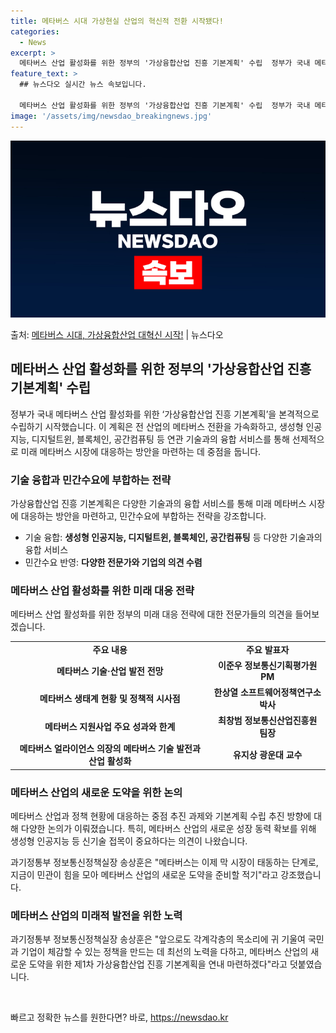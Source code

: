 ```yaml
---
title: 메타버스 시대 가상현실 산업의 혁신적 전환 시작됐다!
categories:
  - News
excerpt: >
  메타버스 산업 활성화를 위한 정부의 '가상융합산업 진흥 기본계획' 수립  정부가 국내 메타버스 산업 활성화를…
feature_text: >
  ## 뉴스다오 실시간 뉴스 속보입니다.

  메타버스 산업 활성화를 위한 정부의 '가상융합산업 진흥 기본계획' 수립  정부가 국내 메타버스 산업 활성화를…
image: '/assets/img/newsdao_breakingnews.jpg'
---
```


![뉴스다오 속보](/assets/img/newsdao_breakingnews.jpg)

<p>출처: <a href="https://newsdao.kr/4636" rel="dofollow">메타버스 시대, 가상융합산업 대혁신 시작!</a> | 뉴스다오</p>

<h2 data-ke-size="size26">메타버스 산업 활성화를 위한 정부의 '가상융합산업 진흥 기본계획' 수립</h2>
<p data-ke-size="size16">정부가 국내 메타버스 산업 활성화를 위한 ‘가상융합산업 진흥 기본계획’을 본격적으로 수립하기 시작했습니다. 이 계획은 전 산업의 메타버스 전환을 가속화하고, 생성형 인공지능, 디지털트윈, 블록체인, 공간컴퓨팅 등 연관 기술과의 융합 서비스를 통해 선제적으로 미래 메타버스 시장에 대응하는 방안을 마련하는 데 중점을 둡니다.</p>

<h3>기술 융합과 민간수요에 부합하는 전략</h3>
<p data-ke-size="size16">가상융합산업 진흥 기본계획은 다양한 기술과의 융합 서비스를 통해 미래 메타버스 시장에 대응하는 방안을 마련하고, 민간수요에 부합하는 전략을 강조합니다.</p>
<ul>
  <li>기술 융합: <b>생성형 인공지능, 디지털트윈, 블록체인, 공간컴퓨팅</b> 등 다양한 기술과의 융합 서비스</li>
  <li>민간수요 반영: <b>다양한 전문가와 기업의 의견 수렴</b></li>
</ul>

<h3>메타버스 산업 활성화를 위한 미래 대응 전략</h3>
<p data-ke-size="size16">메타버스 산업 활성화를 위한 정부의 미래 대응 전략에 대한 전문가들의 의견을 들어보겠습니다.</p>

<table>
  <tr>
    <td style="text-align: center; height: 17px;"><b>주요 내용</b></td>
    <td style="text-align: center; height: 17px;"><b>주요 발표자</b></td>
  </tr>
  <tr>
    <td style="text-align: center; height: 17px;"><b>메타버스 기술·산업 발전 전망</b></td>
    <td style="text-align: center; height: 17px;"><b>이준우 정보통신기획평가원 PM</b></td>
  </tr>
  <tr>
    <td style="text-align: center; height: 17px;"><b>메타버스 생태계 현황 및 정책적 시사점</b></td>
    <td style="text-align: center; height: 17px;"><b>한상열 소프트웨어정책연구소 박사</b></td>
  </tr>
  <tr>
    <td style="text-align: center; height: 17px;"><b>메타버스 지원사업 주요 성과와 한계</b></td>
    <td style="text-align: center; height: 17px;"><b>최창범 정보통신산업진흥원 팀장</b></td>
  </tr>
  <tr>
    <td style="text-align: center; height: 17px;"><b>메타버스 얼라이언스 의장의 메타버스 기술 발전과 산업 활성화</b></td>
    <td style="text-align: center; height: 17px;"><b>유지상 광운대 교수</b></td>
  </tr>
</table>

<h3>메타버스 산업의 새로운 도약을 위한 논의</h3>
<p data-ke-size="size16">메타버스 산업과 정책 현황에 대응하는 중점 추진 과제와 기본계획 수립 추진 방향에 대해 다양한 논의가 이뤄졌습니다. 특히, 메타버스 산업의 새로운 성장 동력 확보를 위해 생성형 인공지능 등 신기술 접목이 중요하다는 의견이 나왔습니다.</p>

<p data-ke-size="size16">과기정통부 정보통신정책실장 송상훈은 "메타버스는 이제 막 시장이 태동하는 단계로, 지금이 민관이 힘을 모아 메타버스 산업의 새로운 도약을 준비할 적기"라고 강조했습니다.</p>
<h3>메타버스 산업의 미래적 발전을 위한 노력</h3>
<p data-ke-size="size16">과기정통부 정보통신정책실장 송상훈은 "앞으로도 각계각층의 목소리에 귀 기울여 국민과 기업이 체감할 수 있는 정책을 만드는 데 최선의 노력을 다하고, 메타버스 산업의 새로운 도약을 위한 제1차 가상융합산업 진흥 기본계획을 연내 마련하겠다"라고 덧붙였습니다.</p>
<p data-ke-size="size16">&nbsp;</p> 

빠르고 정확한 뉴스를 원한다면? 바로, <a href="https://newsdao.kr" rel="dofollow">https://newsdao.kr</a>


    
